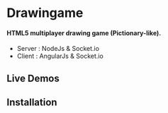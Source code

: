 Drawingame
=============
#### HTML5 multiplayer drawing game (Pictionary-like). 

- Server : NodeJs & Socket.io
- Client : AngularJs & Socket.io


## Live Demos

## Installation
